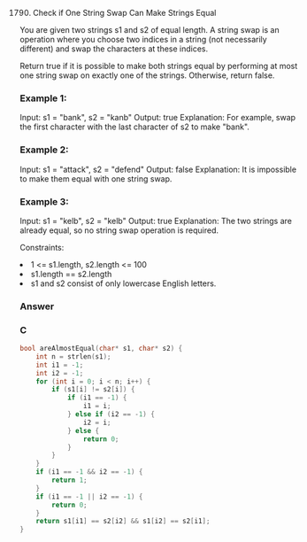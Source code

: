1790. Check if One String Swap Can Make Strings Equal

You are given two strings s1 and s2 of equal length. A string swap is an operation where you choose two indices in a string (not necessarily different) and swap the characters at these indices.

Return true if it is possible to make both strings equal by performing at most one string swap on exactly one of the strings. Otherwise, return false.

 

<h3>Example 1:</h3>

Input: s1 = "bank", s2 = "kanb"
Output: true
Explanation: For example, swap the first character with the last character of s2 to make "bank".
<h3>Example 2:</h3>

Input: s1 = "attack", s2 = "defend"
Output: false
Explanation: It is impossible to make them equal with one string swap.
<h3>Example 3:</h3>

Input: s1 = "kelb", s2 = "kelb"
Output: true
Explanation: The two strings are already equal, so no string swap operation is required.
 

Constraints:

<li>1 <= s1.length, s2.length <= 100</li>
<li>s1.length == s2.length</li>
<li>s1 and s2 consist of only lowercase English letters.</li>

<h3>Answer</h3>

<h3>C</h3>

```c
bool areAlmostEqual(char* s1, char* s2) {
    int n = strlen(s1);
    int i1 = -1;
    int i2 = -1;
    for (int i = 0; i < n; i++) {
        if (s1[i] != s2[i]) {
            if (i1 == -1) {
                i1 = i;
            } else if (i2 == -1) {
                i2 = i;
            } else {
                return 0;
            }
        }
    }
    if (i1 == -1 && i2 == -1) {
        return 1;
    }
    if (i1 == -1 || i2 == -1) {
        return 0;
    }
    return s1[i1] == s2[i2] && s1[i2] == s2[i1];
}
```
